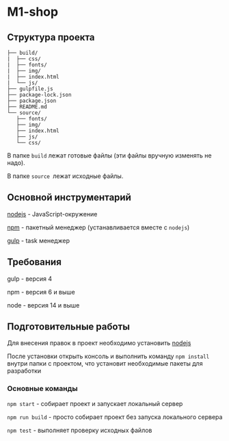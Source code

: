 # M1-shop

## Структура проекта
```
├── build/
|  ├── css/
|  ├── fonts/
|  ├── img/
|  ├── index.html
|  └── js/
├── gulpfile.js
├── package-lock.json
├── package.json
├── README.md
└── source/
   ├── fonts/
   ├── img/
   ├── index.html
   ├── js/
   └── css/
```

В папке `build` лежат готовые файлы (эти файлы вручную изменять не надо).

В папке `source `лежат исходные файлы.

## Основной инструментарий

[nodejs](https://nodejs.org/ru/) - JavaScript-окружение

[npm](https://www.npmjs.com/) - пакетный менеджер (устанавливается вместе с `nodejs`)

[gulp](https://gulpjs.com/) - task менеджер 

## Требования

gulp - версия 4

npm - версия 6 и выше

node - версия 14 и выше

## Подготовительные работы
Для внесения правок в проект необходимо установить [nodejs](https://nodejs.org/ru/)

После установки открыть консоль и выполнить команду `npm install` внутри папки с проектом, что установит необходимые пакеты для разработки 

### Основные команды

`npm start` - cобирает проект и запускает локальный сервер

`npm run build` - просто собирает проект без запуска локального сервера

`npm test` - выполняет проверку исходных файлов 

